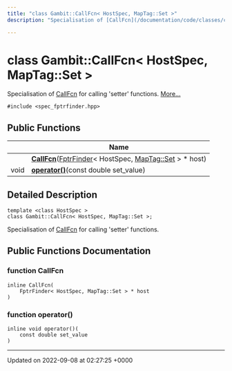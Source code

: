```yaml
---
title: "class Gambit::CallFcn< HostSpec, MapTag::Set >"
description: "Specialisation of [CallFcn](/documentation/code/classes/classgambit_1_1callfcn/) for calling 'setter' functions. "

---
```


# class Gambit::CallFcn< HostSpec, MapTag::Set >



Specialisation of [CallFcn](/documentation/code/classes/classgambit_1_1callfcn/) for calling 'setter' functions.  [More...](#detailed-description)


`#include <spec_fptrfinder.hpp>`

## Public Functions

|                | Name           |
| -------------- | -------------- |
| | **[CallFcn](/documentation/code/classes/classgambit_1_1callfcn_3_01hostspec_00_01maptag_1_1set_01_4/#function-callfcn)**([FptrFinder](/documentation/code/classes/classgambit_1_1fptrfinder/)< HostSpec, [MapTag::Set](/documentation/code/classes/structgambit_1_1maptag_1_1set/) > * host) |
| void | **[operator()](/documentation/code/classes/classgambit_1_1callfcn_3_01hostspec_00_01maptag_1_1set_01_4/#function-operator)**(const double set_value) |

## Detailed Description

```
template <class HostSpec >
class Gambit::CallFcn< HostSpec, MapTag::Set >;
```

Specialisation of [CallFcn](/documentation/code/classes/classgambit_1_1callfcn/) for calling 'setter' functions. 
## Public Functions Documentation

### function CallFcn

```
inline CallFcn(
    FptrFinder< HostSpec, MapTag::Set > * host
)
```


### function operator()

```
inline void operator()(
    const double set_value
)
```


-------------------------------

Updated on 2022-09-08 at 02:27:25 +0000